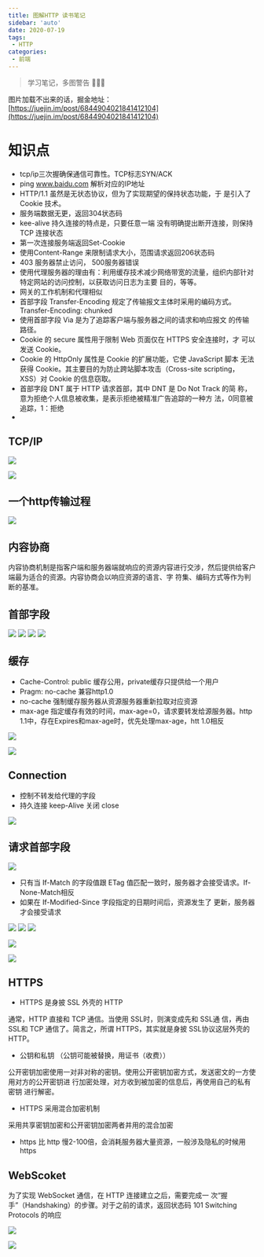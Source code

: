 ```yaml
---
title: 图解HTTP 读书笔记
sidebar: 'auto'
date: 2020-07-19
tags:
 - HTTP
categories:
 - 前端
---
```


> 学习笔记，多图警告 🚫🚫🚫
<!-- more -->

图片加载不出来的话，掘金地址：[https://juejin.im/post/6844904021841412104](https://juejin.im/post/6844904021841412104)

# 知识点
* tcp/ip三次握确保通信可靠性。TCP标志SYN/ACK
* ping www.baidu.com 解析对应的IP地址
* HTTP/1.1 虽然是无状态协议，但为了实现期望的保持状态功能，于 是引入了 Cookie 技术。
* 服务端数据无更，返回304状态码
* kee-alive 持久连接的特点是，只要任意一端 没有明确提出断开连接，则保持 TCP 连接状态
* 第一次连接服务端返回Set-Cookie
* 使用Content-Range 来限制请求大小，范围请求返回206状态码
* 403 服务器禁止访问， 500服务器错误
* 使用代理服务器的理由有：利用缓存技术减少网络带宽的流量，组织内部针对特定网站的访问控制，以获取访问日志为主要 目的，等等。
* 网关的工作机制和代理相似
* 首部字段 Transfer-Encoding 规定了传输报文主体时采用的编码方式。Transfer-Encoding: chunked
* 使用首部字段 Via 是为了追踪客户端与服务器之间的请求和响应报文 的传输路径。
* Cookie 的 secure 属性用于限制 Web 页面仅在 HTTPS 安全连接时，才 可以发送 Cookie。
* Cookie 的 HttpOnly 属性是 Cookie 的扩展功能，它使 JavaScript 脚本 无法获得 Cookie。其主要目的为防止跨站脚本攻击（Cross-site scripting，XSS）对 Cookie 的信息窃取。
* 首部字段 DNT 属于 HTTP 请求首部，其中 DNT 是 Do Not Track 的简 称，意为拒绝个人信息被收集，是表示拒绝被精准广告追踪的一种方 法，0同意被追踪，1：拒绝
* 

## TCP/IP

![](https://user-gold-cdn.xitu.io/2019/12/9/16ee9c4f7d2d5b20?w=1108&h=1232&f=png&s=360723)


![](https://user-gold-cdn.xitu.io/2019/12/9/16ee9c783cf7e1ee?w=1146&h=1030&f=png&s=527885)

## 一个http传输过程

![](https://user-gold-cdn.xitu.io/2019/12/9/16ee9d6aaae9b25a?w=1182&h=1666&f=png&s=1001333)

## 内容协商
内容协商机制是指客户端和服务器端就响应的资源内容进行交涉，然后提供给客户端最为适合的资源。内容协商会以响应资源的语言、字 符集、编码方式等作为判断的基准。

## 首部字段

![](https://user-gold-cdn.xitu.io/2019/12/11/16ef2cc992307205?w=800&h=600&f=png&s=112199)
![](https://user-gold-cdn.xitu.io/2019/12/11/16ef2cd4eb9440a9?w=854&h=1012&f=png&s=235022)
![](https://user-gold-cdn.xitu.io/2019/12/11/16ef2cd8a74efe7a?w=848&h=614&f=png&s=132476)
![](https://user-gold-cdn.xitu.io/2019/12/11/16ef2ce6b5229b7e?w=824&h=676&f=png&s=138794)

## 缓存
* Cache-Control: public 缓存公用，private缓存只提供给一个用户
* Pragm: no-cache 兼容http1.0
* no-cache 强制缓存服务器从资源服务器重新拉取对应资源
* max-age 指定缓存有效的时间，max-age=0，请求要转发给源服务器。http 1.1中，存在Expires和max-age时，优先处理max-age，htt 1.0相反

![](https://user-gold-cdn.xitu.io/2019/12/11/16ef2d5d104c979e?w=1042&h=706&f=png&s=287405)

![](https://user-gold-cdn.xitu.io/2019/12/11/16ef2dd553aadccf?w=1036&h=370&f=png&s=80988)

## Connection 
* 控制不转发给代理的字段
* 持久连接 keep-Alive 关闭 close

![](https://user-gold-cdn.xitu.io/2019/12/11/16ef2e969a719b65?w=1034&h=742&f=png&s=337741)

## 请求首部字段

![](https://user-gold-cdn.xitu.io/2019/12/11/16ef2fe735ba94f2?w=1212&h=816&f=png&s=384769)

* 只有当 If-Match 的字段值跟 ETag 值匹配一致时，服务器才会接受请求。If-None-Match相反
* 如果在 If-Modified-Since 字段指定的日期时间后，资源发生了 更新，服务器才会接受请求

![](https://user-gold-cdn.xitu.io/2019/12/11/16ef3ad41e82f163?w=1176&h=1124&f=png&s=393138)
![](https://user-gold-cdn.xitu.io/2019/12/11/16ef3b32a34673c7?w=1128&h=860&f=png&s=340253)
![](https://user-gold-cdn.xitu.io/2019/12/11/16ef3b594ac9a3ea?w=1116&h=720&f=png&s=135095)

![](https://user-gold-cdn.xitu.io/2019/12/11/16ef3b7dab2a2309?w=1198&h=1444&f=png&s=706944)

![](https://user-gold-cdn.xitu.io/2019/12/11/16ef3c23be804f80?w=1112&h=506&f=png&s=149512)
## HTTPS
* HTTPS 是身披 SSL 外壳的 HTTP

通常，HTTP 直接和 TCP 通信。当使用 SSL时，则演变成先和 SSL通 信，再由 SSL和 TCP 通信了。简言之，所谓 HTTPS，其实就是身披 SSL协议这层外壳的 HTTP。
* 公钥和私钥 （公钥可能被替换，用证书（收费））

公开密钥加密使用一对非对称的密钥。使用公开密钥加密方式，发送密文的一方使用对方的公开密钥进 行加密处理，对方收到被加密的信息后，再使用自己的私有密钥 进行解密。

* HTTPS 采用混合加密机制

采用共享密钥加密和公开密钥加密两者并用的混合加密

* https 比 http 慢2-100倍，会消耗服务器大量资源，一般涉及隐私的时候用 https

## WebScoket
为了实现 WebSocket 通信，在 HTTP 连接建立之后，需要完成一 次“握手”（Handshaking）的步骤。对于之前的请求，返回状态码 101 Switching Protocols 的响应

![](https://user-gold-cdn.xitu.io/2019/12/16/16f0e50efa52e305?w=1320&h=684&f=png&s=185953)


![](https://user-gold-cdn.xitu.io/2019/12/16/16f0e520891c6b05?w=1238&h=964&f=png&s=492027)
